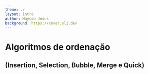```yaml
---
theme: ./
layout: intro
author: Maycon Jesus
background: https://cover.sli.dev
---
```


# Algoritmos de ordenação

## (Insertion, Selection, Bubble, Merge e Quick)
